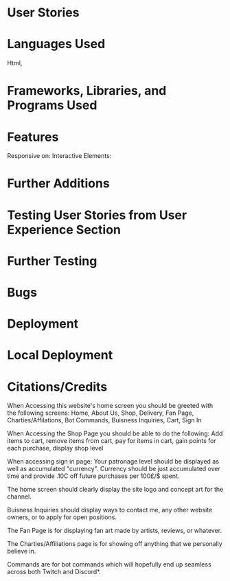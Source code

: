 # User Stories

# Languages Used
Html,

# Frameworks, Libraries, and Programs Used

# Features
Responsive on:
Interactive Elements: 

# Further Additions

# Testing User Stories from User Experience Section

# Further Testing

# Bugs

# Deployment

# Local Deployment

# Citations/Credits



When Accessing this website's home screen you should be greeted with the following screens: 
Home, About Us, Shop, Delivery, Fan Page, Charties/Affilations, Bot Commands, Buisness Inquiries, Cart, Sign In

When Accessing the Shop Page you should be able to do the following: 
Add items to cart, remove items from cart, pay for items in cart, gain points for each purchase, display shop level

When accessing sign in page: Your patronage level should be displayed as well as accumulated "currency". 
Currency should be just accumulated over time and provide .10C off future purchases per 100£/$ spent.

The home screen should clearly display the site logo and concept art for the channel. 

Buisness Inquiries should display ways to contact me, any other website owners, or to apply for open positions. 

The Fan Page is for displaying fan art made by artists, reviews, or whatever. 

The Charties/Affiliations page is for showing off anything that we personally believe in. 

Commands are for bot commands which will hopefully end up seamless across both Twitch and Discord*. 
